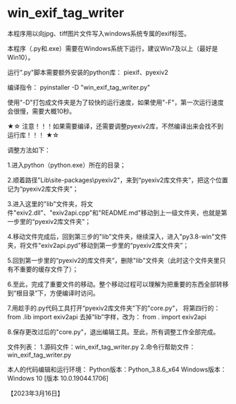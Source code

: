 # win_exif_tag_writer
本程序用以向jpg、tiff图片文件写入windows系统专属的exif标签。

本程序（.py和.exe）需要在Windows系统下运行，建议Win7及以上（最好是Win10）。

运行".py"脚本需要额外安装的python库：
piexif、pyexiv2



编译指令：
pyinstaller -D "win_exif_tag_writer.py"

使用"-D"打包成文件夹是为了较快的运行速度，如果使用"-F"，第一次运行速度会很慢，需要大概10秒。

★☆ 注意！！！如果需要编译，还需要调整pyexiv2库，不然编译出来会找不到运行库！！！ ★☆

调整方法如下：

1.进入python（python.exe）所在的目录；

2.顺着路径"Lib\site-packages\pyexiv2"，来到“pyexiv2库文件夹”，把这个位置记为“pyexiv2库文件夹”；

3.进入这里的"lib"文件夹，将文件"exiv2.dll"、"exiv2api.cpp"和"README.md"移动到上一级文件夹，也就是第一步里的“pyexiv2库文件夹”；

4.移动文件完成后，回到第三步的"lib"文件夹，继续深入，进入"py3.8-win"文件夹，将文件"exiv2api.pyd"移动到第一步里的“pyexiv2库文件夹”；

5.回到第一步里的“pyexiv2的库文件夹”，删除"lib"文件夹（此时这个文件夹里只有不重要的缓存文件了）；

6.至此，完成了重要文件的移动。整个移动过程可以理解为把重要的东西全部转移到“根目录”下，方便编译时访问。

7.用趁手的.py代码工具打开“pyexiv2库文件夹”下的"core.py"，
  将第四行的：
  from .lib import exiv2api
  去掉“lib”字样，改为：
  from . import exiv2api

8.保存更改过后的"core.py"，退出编辑工具。至此，所有调整工作全部完成。


文件列表：
1.源码文件：win_exif_tag_writer.py
2.命令行帮助文件：win_exif_tag_writer.py

本人的代码编辑和运行环境：
Python版本：Python_3.8.6_x64
Windows版本：Windows 10 [版本 10.0.19044.1706]

【2023年3月16日】
